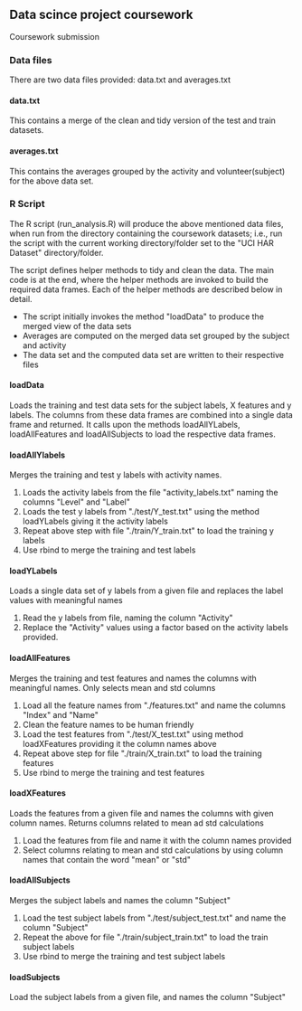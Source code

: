 ## Data scince project coursework
Coursework submission

### Data files
There are two data files provided: data.txt and averages.txt

#### data.txt
This contains a merge of the clean and tidy version of the test and train datasets.

#### averages.txt
This contains the averages grouped by the activity and volunteer(subject) for the above data set.

### R Script
The R script (run_analysis.R) will produce the above mentioned data files, when run from the directory containing the coursework datasets; i.e., run the script with the current working directory/folder set to the "UCI HAR Dataset" directory/folder.

The script defines helper methods to tidy and clean the data. The main code is at the end, where the helper methods are invoked to build the required data frames. Each of the helper methods are described below in detail.

  * The script initially invokes the method "loadData" to produce the merged view of the data sets
  * Averages are computed on the merged data set grouped by the subject and activity
  * The data set and the computed data set are written to their respective files
  
#### loadData
Loads the training and test data sets for the subject labels, X features and y labels. The columns from these data frames are combined into a single data frame and returned. It calls upon the methods loadAllYLabels, loadAllFeatures and loadAllSubjects to load the respective data frames.

#### loadAllYlabels
Merges the training and test y labels with activity names.
  1. Loads the activity labels from the file "activity_labels.txt" naming the columns "Level" and "Label"
  1. Loads the test y labels from "./test/Y_test.txt" using the method loadYLabels giving it the activity labels
  1. Repeat above step with file "./train/Y_train.txt" to load the training y labels
  1. Use rbind to merge the training and test labels

#### loadYLabels
Loads a single data set of y labels from a given file and replaces the label values with meaningful names
  1. Read the y labels from file, naming the column "Activity"
  1. Replace the "Activity" values using a factor based on the activity labels provided.
  
#### loadAllFeatures
Merges the training and test features and names the columns with meaningful names. Only selects mean and std columns
  1. Load all the feature names from "./features.txt" and name the columns "Index" and "Name"
  1. Clean the feature names to be human friendly
  1. Load the test features from "./test/X_test.txt" using method loadXFeatures providing it the column names above
  1. Repeat above step for file "./train/X_train.txt" to load the training features
  1. Use rbind to merge the training and test features
  
#### loadXFeatures
Loads the features from a given file and names the columns with given column names. Returns columns related to mean ad std calculations
  1. Load the features from file and name it with the column names provided
  1. Select columns relating to mean and std calculations by using column names that contain the word "mean" or "std"
  
#### loadAllSubjects
Merges the subject labels and names the column "Subject"
  1. Load the test subject labels from "./test/subject_test.txt" and name the column "Subject"
  1. Repeat the above for file "./train/subject_train.txt" to load the train subject labels
  1. Use rbind to merge the training and test subject labels

#### loadSubjects
Load the subject labels from a given file, and names the column "Subject"
